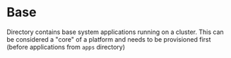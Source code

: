 # Base

Directory contains base system applications running on a cluster. This can be considered a "core" of a platform and needs to be provisioned first (before applications from `apps` directory)